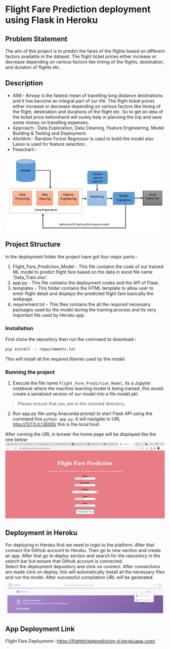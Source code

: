 # Flight Fare Prediction deployment using Flask in Heroku
## Problem Statement
The aim of this project is to predict the fares of the flights based on different factors available in the dataset. The flight ticket prices either increase or decrease depending on various factors like timing of the flights, destination, and duration of flights etc.

## Description
- AIM:- Airway is the fastest mean of travelling long distance destinations and it has become an integral part of our life. The flight ticket prices either increase or decrease depending on various factors like timing of the flight, destination and durations of the flight etc. So to get an idea of the ticket price beforehand will surely help in planning the trip and save some money on travelling expenses. 
- Approach:- Data Exploration, Data Cleaning, Feature Engineering, Model Building & Testing and Deployment. 
- Alorithm:- Random Forest Regressor is used to build the model also Lasso is used for feature selection.
- Flowchart:-

![Flowchart](https://github.com/snozh5/temp/blob/main/Pic_Flight_Pred/Flowchart.png?raw=true)

## Project Structure
In the deployment folder the project have got four major parts:-
1. Flight_Fare_Prediction_Model - This file contains the code of our trained ML model to predict flight fare based on the data in excel file name 'Data_Train.xlsx'.
2. app.py - This file contains the deployment codes and the API of Flask.
3. templates - This folder contains the HTML template to allow user to enter flight detail and displays the predicted flight fare basically the webpage.
4. requirement.txt - This files contains the all the required necessary packages used by the model during the training process and its very important file used by Heroku app.

### Installation
First clone the repository then run the command to download:-
```sh
pip install -r requirements.txt
```
This will install all the required liberies used by the model.

### Running the project
1. Execute the file name `Flight_Fare_Prediction_Model`, its a Jupyter notebook where the machine learning model is being trained, this would create a serialized version of our model into a file model.pkl.
> Please ensure that you are in the clonned directory. 

2. Run app.py file using Anaconda prompt to start Flask API using the command line
`python app.py`. It will navigate to URL http://127.0.0.1:8000/ this is the local host.  

After running the URL in brower the home page will be displayed like the one below:
![Home](https://github.com/snozh5/temp/blob/main/Pic_Flight_Pred/out1.PNG?raw=true)

## Deployment in Heroku
For deploying in Heroku first we need to login to the platform. After that connect the GitHub account to Heroku. Then go to new section and create an app. After that go to deploy section and search for the repository in the search bar but ensure that Github account is connected. <br>
Select the deployment depository and click on connect. After connections are made click on deploy, this will automatically install all the necessary files and run the model. After successful compilation URL will be generated.
![Heroku](https://github.com/snozh5/temp/blob/main/Pic_Flight_Pred/heroku.PNG?raw=true)

## App Deployment Link
Flight Fare Deployment -https://flightticketprediction-d.herokuapp.com/
